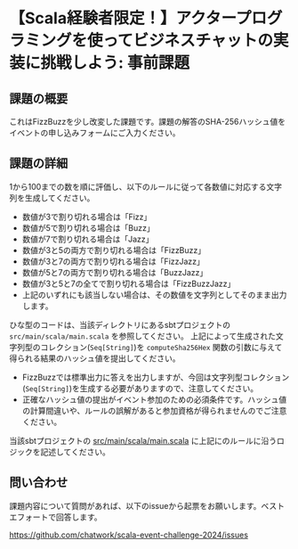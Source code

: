 # 【Scala経験者限定！】アクタープログラミングを使ってビジネスチャットの実装に挑戦しよう: 事前課題

## 課題の概要

これはFizzBuzzを少し改変した課題です。課題の解答のSHA-256ハッシュ値をイベントの申し込みフォームにご入力ください。

## 課題の詳細

1から100までの数を順に評価し、以下のルールに従って各数値に対応する文字列を生成してください。

- 数値が3で割り切れる場合は「Fizz」
- 数値が5で割り切れる場合は「Buzz」
- 数値が7で割り切れる場合は「Jazz」
- 数値が3と5の両方で割り切れる場合は「FizzBuzz」
- 数値が3と7の両方で割り切れる場合は「FizzJazz」
- 数値が5と7の両方で割り切れる場合は「BuzzJazz」
- 数値が3と5と7の全てで割り切れる場合は「FizzBuzzJazz」
- 上記のいずれにも該当しない場合は、その数値を文字列としてそのまま出力します。

ひな型のコードは、当該ディレクトリにあるsbtプロジェクトの `src/main/scala/main.scala` を参照してください。
上記によって生成された文字列型のコレクション(`Seq[String]`)を `computeSha256Hex` 関数の引数に与えて得られる結果のハッシュ値を提出してください。

- FizzBuzzでは標準出力に答えを出力しますが、今回は文字列型コレクション(`Seq[String]`)を生成する必要がありますので、注意してください。
- 正確なハッシュ値の提出がイベント参加のための必須条件です。ハッシュ値の計算間違いや、ルールの誤解があると参加資格が得られませんのでご注意ください。

当該sbtプロジェクトの [src/main/scala/main.scala](https://github.com/chatwork/scala-event-challenge-2024/blob/main/implement-chat-uising-actor-model/src/main/scala/main.scala#L5) に上記にのルールに沿うロジックを記述してください。

## 問い合わせ

課題内容について質問があれば、以下のissueから起票をお願いします。ベストエフォートで回答します。

https://github.com/chatwork/scala-event-challenge-2024/issues
